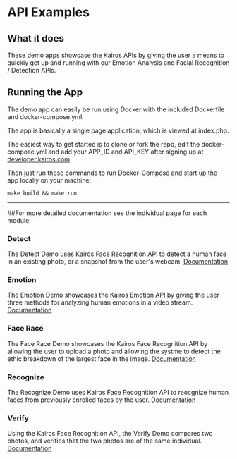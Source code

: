 # API Examples 

## What it does
These demo apps showcase the Kairos APIs by giving the user a means to quickly get up and running with our Emotion Analysis and Facial Recognition / Detection APIs.

## Running the App
The demo app can easily be run using Docker with the included Dockerfile and docker-compose.yml.

The app is basically a single page application, which is viewed at index.php.

The easiest way to get started is to clone or fork the repo, edit the docker-compose.yml and add your APP_ID and API_KEY after signing up at [developer.kairos.com](https://developer.kairos.com) 

Then just run these commands to run Docker-Compose and start up the app locally on your machine:
```
make build && make run
```

---

##For more detailed documentation see the individual page for each module:

### Detect 
The Detect Demo uses Kairos Face Recognition API to detect a human face in an existing photo, or a snapshot from the user's webcam.
[Documentation](/demo/detect/README.md)

### Emotion
The Emotion Demo showcases the Kairos Emotion API by giving the user three methods for analyzing human emotions in a video stream.  
[Documentation](/demo/emotion/README.md)

### Face Race
The Face Race Demo showcases the Kairos Face Recognition API by allowing the user to upload a photo and allowing the systme to detect the ethic breakdown of the largest face in the image.
[Documentation](/demo/facerace/README.md)

### Recognize
The Recognize Demo uses Kairos Face Recognition API to reocgnize human faces from previously enrolled faces by the user.
[Documentation](/demo/recognize/README.md)

### Verify
Using the Kairos Face Recognition API, the Verify Demo compares two photos, and verifies that the two photos are of the same individual.
[Documentation](/demo/verify/README.md)


